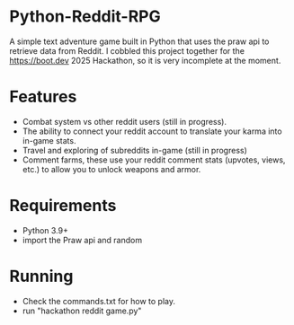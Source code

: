 # Python-Reddit-RPG
A simple text adventure game built in Python that uses the praw api to retrieve data from Reddit. I cobbled this project together for the https://boot.dev 2025 Hackathon, so it is very incomplete at the moment.
# Features
- Combat system vs other reddit users (still in progress).
- The ability to connect your reddit account to translate your karma into in-game stats.
- Travel and exploring of subreddits in-game (still in progress)
- Comment farms, these use your reddit comment stats (upvotes, views, etc.) to allow you to unlock weapons and armor.
# Requirements
- Python 3.9+
- import the Praw api and random
# Running
- Check the commands.txt for how to play.
- run "hackathon reddit game.py"

